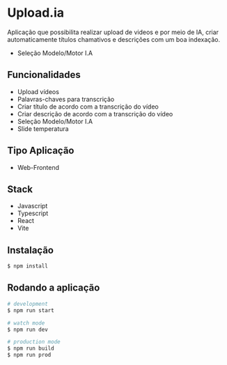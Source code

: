 # Upload.ia

Aplicação que possibilita realizar upload de videos e por meio de IA, criar automaticamente títulos chamativos e descrições com um boa indexação.

* Seleção Modelo/Motor I.A
## Funcionalidades

* Upload vídeos
* Palavras-chaves para transcrição
* Criar título de acordo com a transcrição do vídeo
* Criar descrição de acordo com a transcrição do vídeo
* Seleção Modelo/Motor I.A
* Slide temperatura


## Tipo Aplicação
* Web-Frontend

## Stack
* Javascript
* Typescript
* React
* Vite

## Instalação

```bash
$ npm install
```

## Rodando a aplicação

```bash
# development
$ npm run start

# watch mode
$ npm run dev

# production mode
$ npm run build
$ npm run prod
```